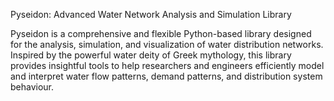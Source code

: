 Pyseidon: Advanced Water Network Analysis and Simulation Library

Pyseidon is a comprehensive and flexible Python-based library designed for the analysis, simulation, 
and visualization of water distribution networks. Inspired by the powerful water deity of Greek mythology, 
this library provides insightful tools to help researchers and engineers efficiently model and interpret 
water flow patterns, demand patterns, and distribution system behaviour. 
